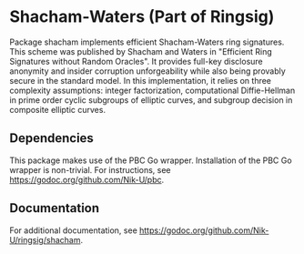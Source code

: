 # Shacham-Waters (Part of Ringsig)

Package shacham implements efficient Shacham-Waters ring signatures. This
scheme was published by Shacham and Waters in "Efficient Ring Signatures
without Random Oracles". It provides full-key disclosure anonymity and
insider corruption unforgeability while also being provably secure in the
standard model. In this implementation, it relies on three complexity
assumptions: integer factorization, computational Diffie-Hellman in prime
order cyclic subgroups of elliptic curves, and subgroup decision in
composite elliptic curves.

## Dependencies
This package makes use of the PBC Go wrapper. Installation of the PBC Go wrapper
is non-trivial. For instructions, see https://godoc.org/github.com/Nik-U/pbc.

## Documentation
For additional documentation, see
https://godoc.org/github.com/Nik-U/ringsig/shacham.